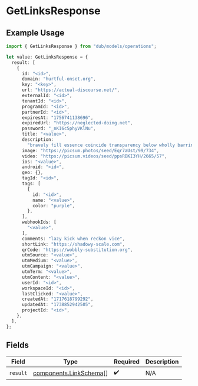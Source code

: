 # GetLinksResponse

## Example Usage

```typescript
import { GetLinksResponse } from "dub/models/operations";

let value: GetLinksResponse = {
  result: [
    {
      id: "<id>",
      domain: "hurtful-onset.org",
      key: "<key>",
      url: "https://actual-discourse.net/",
      externalId: "<id>",
      tenantId: "<id>",
      programId: "<id>",
      partnerId: "<id>",
      expiresAt: "1756741138696",
      expiredUrl: "https://neglected-doing.net",
      password: "_nKI6c5phyVKlNu",
      title: "<value>",
      description:
        "bravely fill essence coincide transparency below wholly barring how scrutinise",
      image: "https://picsum.photos/seed/Eqr7aUst/99/734",
      video: "https://picsum.videos/seed/ppsRBKI3YH/2665/57",
      ios: "<value>",
      android: "<id>",
      geo: {},
      tagId: "<id>",
      tags: [
        {
          id: "<id>",
          name: "<value>",
          color: "purple",
        },
      ],
      webhookIds: [
        "<value>",
      ],
      comments: "lazy kick when reckon vice",
      shortLink: "https://shadowy-scale.com",
      qrCode: "https://wobbly-substitution.org",
      utmSource: "<value>",
      utmMedium: "<value>",
      utmCampaign: "<value>",
      utmTerm: "<value>",
      utmContent: "<value>",
      userId: "<id>",
      workspaceId: "<id>",
      lastClicked: "<value>",
      createdAt: "1717618799292",
      updatedAt: "1738852942505",
      projectId: "<id>",
    },
  ],
};
```

## Fields

| Field                                                            | Type                                                             | Required                                                         | Description                                                      |
| ---------------------------------------------------------------- | ---------------------------------------------------------------- | ---------------------------------------------------------------- | ---------------------------------------------------------------- |
| `result`                                                         | [components.LinkSchema](../../models/components/linkschema.md)[] | :heavy_check_mark:                                               | N/A                                                              |